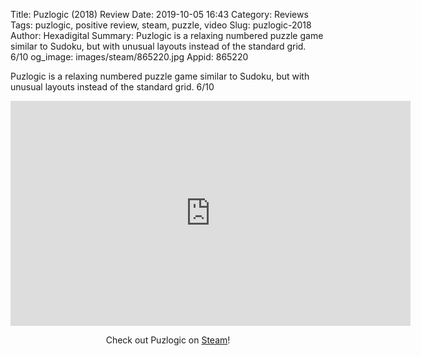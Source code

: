 Title: Puzlogic (2018) Review
Date: 2019-10-05 16:43
Category: Reviews
Tags: puzlogic, positive review, steam, puzzle, video
Slug: puzlogic-2018
Author: Hexadigital
Summary: Puzlogic is a relaxing numbered puzzle game similar to Sudoku, but with unusual layouts instead of the standard grid. 6/10
og_image: images/steam/865220.jpg
Appid: 865220

Puzlogic is a relaxing numbered puzzle game similar to Sudoku, but with unusual layouts instead of the standard grid. 6/10

<center><iframe src="https://www.youtube.com/embed/OewNlHtxt_Q?feature=oembed" allow="accelerometer; autoplay; encrypted-media; gyroscope; picture-in-picture" width="640" height="360" frameborder="0"></iframe>

Check out Puzlogic on [Steam](https://store.steampowered.com/app/865220/?curator_clanid=34633900)!</center>